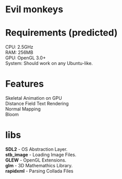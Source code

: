 # Evil monkeys

# Requirements (predicted)
CPU: 2.5GHz  
RAM: 256MB  
GPU: OpenGL 3.0+  
System: Should work on any Ubuntu-like.

# Features
Skeletal Animation on GPU  
Distance Field Text Rendering  
Normal Mapping  
Bloom  

# libs
__SDL2__ - OS Abstraction Layer.  
__stb_image__ - Loading Image Files.  
__GLEW__ - OpenGL Extensions.  
__glm__ - 3D Mathemathics Library.  
__rapidxml__ - Parsing Collada Files  

